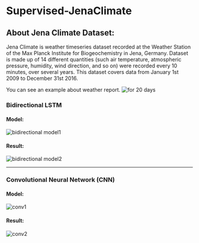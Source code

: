# Supervised-JenaClimate

## About Jena Climate Dataset:
Jena Climate is weather timeseries dataset recorded at the Weather Station of the Max Planck Institute for Biogeochemistry in Jena, Germany.
Dataset is made up of 14 different quantities (such air temperature, atmospheric pressure, humidity, wind direction, and so on) were recorded every 10 minutes, over several years. This dataset covers data from January 1st 2009 to December 31st 2016.

You can see an example about weather report.
![for 20 days](https://user-images.githubusercontent.com/76793880/149389248-6a1d77c8-4d13-49dd-accf-998ac8d586f9.png)

### Bidirectional LSTM

#### Model:

![bidirectional model1](https://user-images.githubusercontent.com/76793880/149392774-8f216134-a8dd-41fd-aa1c-fe7af492e2f4.png)

#### Result:

![bidirectional model2](https://user-images.githubusercontent.com/76793880/149392917-c3ddd05c-bc53-4dbf-84b1-7c64b0f6d4b7.png)


-------------------------------------


### Convolutional Neural Network (CNN)

#### Model:

![conv1](https://user-images.githubusercontent.com/76793880/149389726-53f11b5f-af75-4a6c-980a-f9bf067c3f07.png)

#### Result:

![conv2](https://user-images.githubusercontent.com/76793880/149389816-37dcff55-aaf8-4243-9457-105a1094be5a.png)





